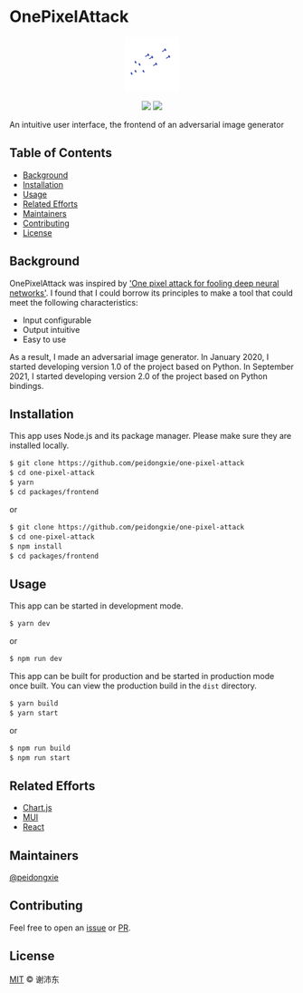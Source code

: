 # OnePixelAttack

<p align="center">
  <img src="https://raw.githubusercontent.com/peidongxie/one-pixel-attack/main/packages/frontend/public/static/logo/logo-96.png">
</p>
<p align="center">
  <img src="https://img.shields.io/github/license/peidongxie/one-pixel-attack" />
  <img src="https://img.shields.io/github/package-json/v/peidongxie/one-pixel-attack" />
</p>

An intuitive user interface, the frontend of an adversarial image generator

## Table of Contents

- [Background](#background)
- [Installation](#installation)
- [Usage](#usage)
- [Related Efforts](#related-efforts)
- [Maintainers](#maintainers)
- [Contributing](#contributing)
- [License](#license)

## Background

OnePixelAttack was inspired by ['One pixel attack for fooling deep neural networks'](https://arxiv.org/abs/1710.08864). I found that I could borrow its principles to make a tool that could meet the following characteristics:

- Input configurable
- Output intuitive
- Easy to use

As a result, I made an adversarial image generator. In January 2020, I started developing version 1.0 of the project based on Python. In September 2021, I started developing version 2.0 of the project based on Python bindings.

## Installation

This app uses Node.js and its package manager. Please make sure they are installed locally.

```sh
$ git clone https://github.com/peidongxie/one-pixel-attack
$ cd one-pixel-attack
$ yarn
$ cd packages/frontend
```

or

```sh
$ git clone https://github.com/peidongxie/one-pixel-attack
$ cd one-pixel-attack
$ npm install
$ cd packages/frontend
```

## Usage

This app can be started in development mode.

```sh
$ yarn dev
```

or

```sh
$ npm run dev
```

This app can be built for production and be started in production mode once built. You can view the production build in the `dist` directory.

```sh
$ yarn build
$ yarn start
```

or

```sh
$ npm run build
$ npm run start
```

## Related Efforts

- [Chart.js](https://github.com/chartjs/Chart.js)
- [MUI](https://github.com/mui-org/material-ui)
- [React](https://github.com/facebook/react)

## Maintainers

[@peidongxie](https://github.com/peidongxie)

## Contributing

Feel free to open an [issue](https://github.com/peidongxie/one-pixel-attack/issues/new) or [PR](https://github.com/peidongxie/one-pixel-attack/compare).

## License

[MIT](LICENSE) © 谢沛东
